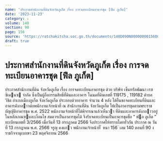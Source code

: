 ```yaml
---
name: 'ประกาศสำนักงานที่ดินจังหวัดภูเก็ต เรื่อง การจดทะเบียนอาคารชุด [ฟีล ภูเก็ต]'
date: '2023-11-23'
category: ง
volume: 140
section: 90
page: 156
source: 'https://ratchakitcha.soc.go.th/documents/140D090N0000000015600.pdf'
draft: true
---
```


# ประกาศสำนักงานที่ดินจังหวัดภูเก็ต เรื่อง การจดทะเบียนอาคารชุด [ฟีล ภูเก็ต]

ประกาศสํานักงานที่ดิน จังหวัดภูเก็ต เรื่อง การจดทะเบียนอาคารชุด ด้วย บริษัท เซ็นทรัลพัฒนา เรซซิเดนซ จํากัด ซึ่งเป็นผู้ถือกรรมสิทธิ์ที่ดินและอาคาร โฉนดที่ดินเลขที่ 119175 , 119182 ตําบลวิชิต อําเภอเมืองภูเก็ต จังหวัดภูเก็ต ประกอบด้วยอาคาร จํานวน 4 หลัง ได้ยื่นขอจดทะเบียนที่ดินและอาคารดังกลาวต่อพนักงานเจ้าหน้าที่ ณ สํานักงานที่ดิน จังหวัดภูเก็ต ให้เป็นอาคารชุดตามพระราชบัญญัติอาคารชุด พ.ศ. 2522 พนักงานเจ้าหน้าที่ได้พิจารณาแล้วเห็นวา ที่ดินและอาคารดังกลาวอยู่ในหลักเกณฑและเงื่อนไข สมควรเป็นอาคารชุดได้ จึงรับจดทะเบียนเป็นอาคารชุดชื่อ “ ฟล ภูเก็ต ” ทะเบียนเลขที่ 3/2566 เมื่อวันที่ 13 กรกฎาคม 2566 จึงประกาศให้ทราบโดยทั่วกัน ประกาศ ณ วันที่ 13 กรกฎาคม พ.ศ. 2566 จรูญ คงแกว พนักงานเจ้าหน้าที่ ้ หนา 156 ่ เลม 140 ตอนที่ 90 ง ราชกิจจานุเบกษา 23 พฤศจิกายน 2566
